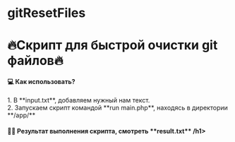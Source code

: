 # gitResetFiles

<h1 align="left">🔥Скрипт для быстрой очистки git файлов🔥</h1>

  <h4 align="left">💻 Как использовать?</h1>
  1. В **input.txt**, добавляем нужный нам текст. <br>
  2. Запускаем скрипт командой **run main.php**, находясь в директории **/app/** <br>
  
  <h4 align="left">👨‍💻 Результат выполнения скрипта, смотреть **result.txt** /h1>
